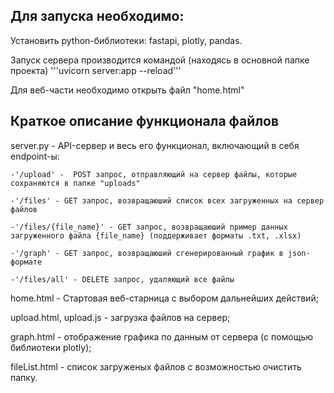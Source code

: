 ## Для запуска необходимо:
Установить python-библиотеки: fastapi, plotly, pandas.

Запуск сервера производится командой (находясь в основной папке проекта) '''uvicorn server:app --reload'''

Для веб-части необходимо открыть файл "home.html"

## Краткое описание функционала файлов
server.py - API-сервер и весь его функционал, включающий в себя endpoint-ы:

    -'/upload' -  POST запрос, отправляющий на сервер файлы, которые сохраняются в папке "uploads"
    
    -'/files' - GET запрос, возвращаюший список всех загруженных на сервер файлов
    
    -'/files/{file_name}' - GET запрос, возвращаюший пример данных загруженного файла {file_name} (поддерживает форматы .txt, .xlsx) 
    
    -'/graph' - GET запрос, возвращаюший сгенерированный график в json-формате
    
    -'/files/all' - DELETE запрос, удаляющий все файлы



home.html - Стартовая веб-старница с выбором дальнейших действий;

upload.html, upload.js - загрузка файлов на сервер;

graph.html - отображение графика по данным от сервера (с помощью библиотеки plotly);

fileList.html - список загруженых файлов с возможностью очистить папку.
